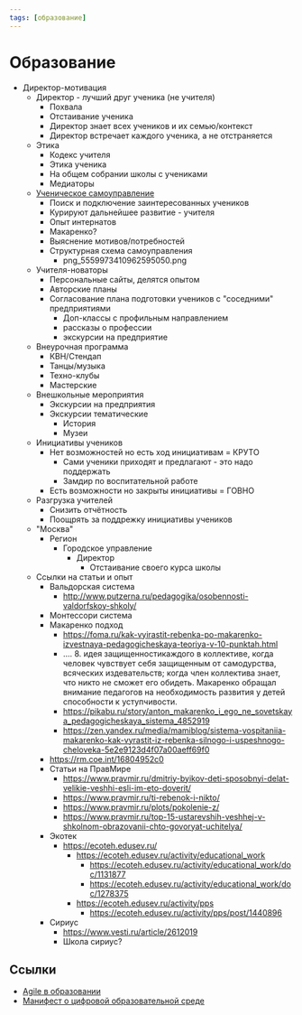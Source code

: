 ```yaml
---
tags: [образование]
---
```

# Образование

- Директор-мотивация
  - Директор - лучший друг ученика (не учителя)
    - Похвала
    - Отстаивание ученика
    - Директор знает всех учеников и их семью/контекст
    - Директор встречает каждого ученика, а не отстраняется
  - Этика
    - Кодекс учителя
    - Этика ученика
    - На общем собрании школы с учениками
    - Медиаторы
  - [Ученическое самоуправление](Ученическое%20самоуправление.md)
    - Поиск и подключение заинтересованных учеников
    - Курируют дальнейшее развитие - учителя
    - Опыт интернатов
    - Макаренко?
    - Выяснение мотивов/потребностей
    - Структурная схема самоуправления
      - png_5559973410962595050.png
  - Учителя-новаторы
    - Персональные сайты, делятся опытом
    - Авторские планы
    - Согласование плана подготовки учеников с "соседними" предприятиями
      - Доп-классы с профильным направлением
      - рассказы о профессии
      - экскурсии на предприятие
  - Внеурочная программа
    - КВН/Стендап
    - Танцы/музыка
    - Техно-клубы
    - Мастерские
  - Внешкольные мероприятия
    - Экскурсии на предприятия
    - Экскурсии тематические
      - История
      - Музеи
  - Инициативы учеников
    - Нет возможностей но есть ход инициативам = КРУТО
      - Сами ученики приходят и предлагают - это надо поддержать
      - Замдир по воспитательной работе
    - Есть возможности но закрыты инициативы = ГОВНО
  - Разгрузка учителей
    - Снизить отчётность
    - Поощрять за поддрежку инициативы учеников
  - "Москва"
    - Регион
      - Городское управление
        - Директор
          - Отстаивание своего курса школы
  - Ссылки на статьи и опыт
    - Вальдорская система
      - <http://www.putzerna.ru/pedagogika/osobennosti-valdorfskoy-shkoly/>
    - Монтессори система
    - Макаренко подход
      - <https://foma.ru/kak-vyirastit-rebenka-po-makarenko-izvestnaya-pedagogicheskaya-teoriya-v-10-punktah.html>
      - .... 8. идея защищенностикаждого в коллективе, когда человек чувствует себя защищенным от самодурства, всяческих издевательств; когда член коллектива знает, что никто не сможет его обидеть. Макаренко обращал внимание педагогов на необходимость развития у детей способности к уступчивости.
      - <https://pikabu.ru/story/anton_makarenko_i_ego_ne_sovetskaya_pedagogicheskaya_sistema_4852919>
      - <https://zen.yandex.ru/media/mamiblog/sistema-vospitaniia-makarenko-kak-vyrastit-iz-rebenka-silnogo-i-uspeshnogo-cheloveka-5e2e9123d4f07a00aeff69f0>
    - <https://rm.coe.int/16804952c0>
    - Статьи на ПравМире
      - <https://www.pravmir.ru/dmitriy-byikov-deti-sposobnyi-delat-velikie-veshhi-esli-im-eto-doverit/>
      - <https://www.pravmir.ru/ti-rebenok-i-nikto/>
      - <https://www.pravmir.ru/plots/pokolenie-z/>
      - <https://www.pravmir.ru/top-15-ustarevshih-veshhej-v-shkolnom-obrazovanii-chto-govoryat-uchitelya/>
    - Экотек
      - <https://ecoteh.edusev.ru/>
        - <https://ecoteh.edusev.ru/activity/educational_work>
          - <https://ecoteh.edusev.ru/activity/educational_work/doc/1131877>
          - <https://ecoteh.edusev.ru/activity/educational_work/doc/1278375>
        - <https://ecoteh.edusev.ru/activity/pps>
          - <https://ecoteh.edusev.ru/activity/pps/post/1440896>
    - Сириус
      - <https://www.vesti.ru/article/2612019>
      - Школа сириус?

## Ссылки

- [Agile в образовании](https://sergeyafonin.ru/category/agileinedu/)
- [Манифест о цифровой образовательной среде](Манифест%20о%20цифровой%20образовательной%20среде.md)
